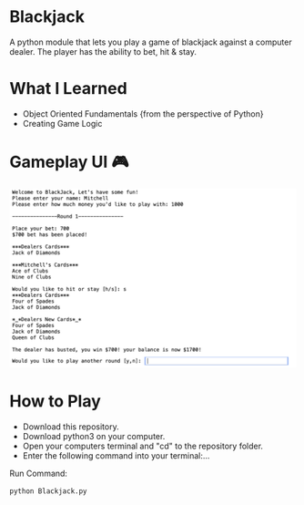 # Blackjack

A python module that lets you play a game of blackjack against a computer dealer. The player has the ability to bet, hit & stay.

# What I Learned

* Object Oriented Fundamentals {from the perspective of Python}
* Creating Game Logic

# Gameplay UI :video_game:

![hi](https://github.com/MED-1996/Blackjack/blob/main/Blackjack_Gameplay.png)

# How to Play

* Download this repository.
* Download python3 on your computer.
* Open your computers terminal and "cd" to the repository folder.
* Enter the following command into your terminal:...

Run Command:

	python Blackjack.py
